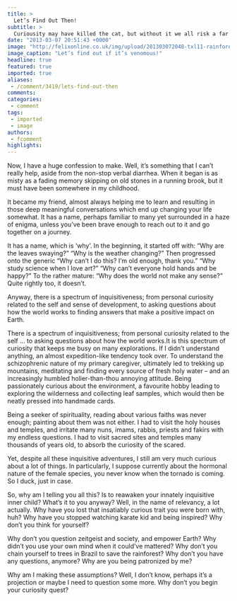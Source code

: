 ```yaml
---
title: >
  Let’s Find Out Then!
subtitle: >
  Curiousity may have killed the cat, but without it we all risk a far worse fate, says Anum Farooq
date: "2013-03-07 20:51:43 +0000"
image: "http://felixonline.co.uk/img/upload/201303072048-txl11-rainforest.jpg"
image_caption: "Let’s find out if it’s venomous!"
headline: true
featured: true
imported: true
aliases:
 - /comment/3419/lets-find-out-then
comments:
categories:
 - comment
tags:
 - imported
 - image
authors:
 - fcomment
highlights:
---
```


Now, I have a huge confession to make. Well, it’s something that I can’t really help, aside from the non-stop verbal diarrhea. When it began is as misty as a fading memory skipping on old stones in a running brook, but it must have been somewhere in my childhood.

It became my friend, almost always helping me to learn and resulting in those deep meaningful conversations which end up changing your life somewhat. It has a name, perhaps familiar to many yet surrounded in a haze of enigma, unless you’ve been brave enough to reach out to it and go together on a journey.

It has a name, which is ‘why’. In the beginning, it started off with: “Why are the leaves swaying?” “Why is the weather changing?” Then progressed onto the generic “Why can’t I do this? I’m old enough, thank you.” “Why study science when I love art?” “Why can’t everyone hold hands and be happy?” To the rather mature: “Why does the world not make any sense?” Quite rightly too, it doesn’t.

Anyway, there is a spectrum of inquisitiveness; from personal curiosity related to the self and sense of development, to asking questions about how the world works to finding answers that make a positive impact on Earth.

There is a spectrum of inquisitiveness; from personal curiosity related to the self ... to asking questions about how the world works.It is this spectrum of curiosity that keeps me busy on many explorations. If I didn’t understand anything, an almost expedition-like tendency took over. To understand the schizophrenic nature of my primary caregiver, ultimately led to trekking up mountains, meditating and finding every source of fresh holy water – and an increasingly humbled holier-than-thou annoying attitude. Being passionately curious about the environment, a favourite hobby leading to exploring the wilderness and collecting leaf samples, which would then be neatly pressed into handmade cards.

Being a seeker of spirituality, reading about various faiths was never enough; painting about them was not either. I had to visit the holy houses and temples, and irritate many nuns, imams, rabbis, priests and fakirs with my endless questions. I had to visit sacred sites and temples many thousands of years old, to absorb the curiosity of the scared.

Yet, despite all these inquisitive adventures, I still am very much curious about a lot of things. In particularly, I suppose currently about the hormonal nature of the female species, you never know when the tornado is coming. So I duck, just in case.

So, why am I telling you all this? Is to reawaken your innately inquisitive inner child? What’s it to you anyway? Well, in the name of relevancy, a lot actually. Why have you lost that insatiably curious trait you were born with, huh? Why have you stopped watching karate kid and being inspired? Why don’t you think for yourself?

Why don’t you question zeitgeist and society, and empower Earth? Why didn’t you use your own mind when it could’ve mattered? Why don’t you chain yourself to trees in Brazil to save the rainforest? Why don’t you have any questions, anymore? Why are you being patronized by me?

Why am I making these assumptions? Well, I don’t know, perhaps it’s a projection or maybe I need to question some more. Why don’t you begin your curiosity quest?

